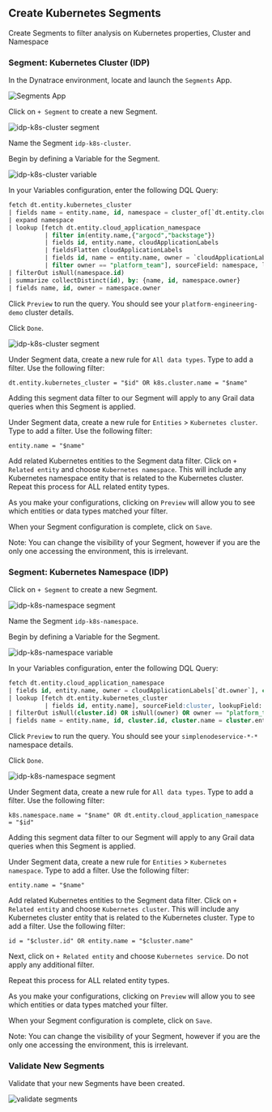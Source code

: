 ## Create Kubernetes Segments

Create Segments to filter analysis on Kubernetes properties, Cluster and Namespace

### Segment: Kubernetes Cluster (IDP)

In the Dynatrace environment, locate and launch the `Segments` App.

![Segments App](../../../assets/images/03_01_segments_app.png)

Click on `+ Segment` to create a new Segment.

![idp-k8s-cluster segment](../../../assets/images/03_01_idp_k8s_cluster_segment.png)

Name the Segment `idp-k8s-cluster`.

Begin by defining a Variable for the Segment.

![idp-k8s-cluster variable](../../../assets/images/03_01_idp_k8s_cluster_variable.png)

In your Variables configuration, enter the following DQL Query:

```sql
fetch dt.entity.kubernetes_cluster
| fields name = entity.name, id, namespace = cluster_of[`dt.entity.cloud_application_namespace`]
| expand namespace
| lookup [fetch dt.entity.cloud_application_namespace
          | filter in(entity.name,{"argocd","backstage"})
          | fields id, entity.name, cloudApplicationLabels
          | fieldsFlatten cloudApplicationLabels
          | fields id, name = entity.name, owner = `cloudApplicationLabels.dt.owner`
          | filter owner == "platform_team"], sourceField: namespace, lookupField: id, prefix: "namespace."
| filterOut isNull(namespace.id)
| summarize collectDistinct(id), by: {name, id, namespace.owner}
| fields name, id, owner = namespace.owner
```

Click `Preview` to run the query.  You should see your `platform-engineering-demo` cluster details.

Click `Done`.

![idp-k8s-cluster segment](../../../assets/images/03_01_idp_k8s_cluster_segment.png)

Under Segment data, create a new rule for `All data types`.  Type to add a filter.  Use the following filter:

```text
dt.entity.kubernetes_cluster = "$id" OR k8s.cluster.name = "$name"
```

Adding this segment data filter to our Segment will apply to any Grail data queries when this Segment is applied.

Under Segment data, create a new rule for `Entities` > `Kubernetes cluster`.  Type to add a filter.  Use the following filter:

```text
entity.name = "$name"
```

Add related Kubernetes entities to the Segment data filter.  Click on `+ Related entity` and choose `Kubernetes namespace`.  This will include any Kubernetes namespace entity that is related to the Kubernetes cluster.  Repeat this process for ALL related entity types.

As you make your configurations, clicking on `Preview` will allow you to see which entities or data types matched your filter.

When your Segment configuration is complete, click on `Save`.

Note: You can change the visibility of your Segment, however if you are the only one accessing the environment, this is irrelevant.

### Segment: Kubernetes Namespace (IDP)

Click on `+ Segment` to create a new Segment.

![idp-k8s-namespace segment](../../../assets/images/03_01_idp_k8s_namespace_segment.png)

Name the Segment `idp-k8s-namespace`.

Begin by defining a Variable for the Segment.

![idp-k8s-namespace variable](../../../assets/images/03_01_idp_k8s_namespace_variable.png)

In your Variables configuration, enter the following DQL Query:

```sql
fetch dt.entity.cloud_application_namespace
| fields id, entity.name, owner = cloudApplicationLabels[`dt.owner`], cluster = clustered_by[`dt.entity.kubernetes_cluster`]
| lookup [fetch dt.entity.kubernetes_cluster
          | fields id, entity.name], sourceField:cluster, lookupField: id, prefix: "cluster."
| filterOut isNull(cluster.id) OR isNull(owner) OR owner == "platform_team"
| fields name = entity.name, id, cluster.id, cluster.name = cluster.entity.name, owner
```

Click `Preview` to run the query.  You should see your `simplenodeservice-*-*` namespace details.

Click `Done`.

![idp-k8s-namespace segment](../../../assets/images/03_01_idp_k8s_namespace_segment.png)

Under Segment data, create a new rule for `All data types`.  Type to add a filter.  Use the following filter:

```text
k8s.namespace.name = "$name" OR dt.entity.cloud_application_namespace = "$id"
```

Adding this segment data filter to our Segment will apply to any Grail data queries when this Segment is applied.

Under Segment data, create a new rule for `Entities` > `Kubernetes namespace`.  Type to add a filter.  Use the following filter:

```text
entity.name = "$name"
```

Add related Kubernetes entities to the Segment data filter.  Click on `+ Related entity` and choose `Kubernetes cluster`.  This will include any Kubernetes cluster entity that is related to the Kubernetes cluster.  Type to add a filter.  Use the following filter:

```text
id = "$cluster.id" OR entity.name = "$cluster.name"
```

Next, click on `+ Related entity` and choose `Kubernetes service`.  Do not apply any additional filter.

Repeat this process for ALL related entity types.

As you make your configurations, clicking on `Preview` will allow you to see which entities or data types matched your filter.

When your Segment configuration is complete, click on `Save`.

Note: You can change the visibility of your Segment, however if you are the only one accessing the environment, this is irrelevant.

### Validate New Segments

Validate that your new Segments have been created.

![validate segments](../../../assets/images/03_01_validate_segments.png)